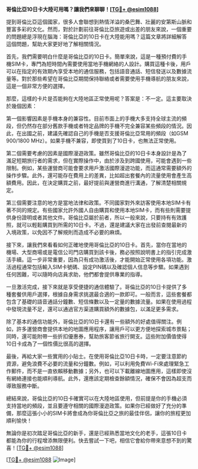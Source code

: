 **哥倫比亞10日卡大陸可用嗎？讓我們來聊聊！[[TG💪+ @esim1088](https://t.me/s/esim1088)]**

提到哥倫比亞這個國家，很多人會聯想到熱情洋溢的桑巴舞、壯麗的安第斯山脈和豐富多彩的文化。然而，對於計劃前往哥倫比亞旅遊或出差的朋友來說，一個重要的問題總是浮現在腦海：哥倫比亞的10日卡在大陸能用嗎？這篇文章將詳細解答這個問題，幫助大家更好地了解相關情況。

首先，我們需要明白什麼是哥倫比亞的10日卡。簡單來說，這是一種預付費的手機SIM卡，專門為短時間內需要使用當地手機網絡的人設計。購買這種卡後，用戶可以在指定的有效期內享受本地的通信服務，包括語音通話、短信發送以及數據流量等。對於那些希望在哥倫比亞期間保持聯絡或者需要使用手機導航的朋友來說，這是一個非常方便的選擇。

那麼，這樣的卡片是否能夠在大陸地區正常使用呢？答案是：不一定。這主要取決於幾個因素：

第一個影響因素是手機本身的兼容性。目前市面上的手機大多支持全球主流的頻段，但仍然存在部分舊款手機或者特定品牌的手機不完全兼容某些頻段的情況。因此，在出國之前，建議先確認自己的手機是否支援哥倫比亞常用的頻段（如GSM 900/1800 MHz）。如果手機不兼容，即使買到了10日卡，也無法正常使用。

第二個需要考慮的因素是國際漫遊政策。雖然哥倫比亞的10日卡本身設計是為了滿足短期旅行者的需求，但在實際操作中，由於涉及到跨國使用，可能會遇到一些限制。例如，某些運營商可能會要求用戶激活國際漫遊功能，而這通常需要額外的操作步驟。此外，還可能存在費用上的差異，比如超出套餐內的流量使用會產生高額費用。因此，在決定購買之前，最好提前與運營商進行溝通，了解清楚相關規定。

第三個需要注意的地方是當地法律和政策。不同國家對外來訪客使用本地SIM卡有著不同的規定。有些國家允許外國人自由購買和使用本地SIM卡，而有些則需要提供身份證明或者其他文件。哥倫比亞屬於前者，所以一般來說，只要持有有效護照，就可以輕鬆購買到所需的10日卡。不過，還是建議大家在出發前查閱最新的入境政策，以免因不了解規則而造成不必要的麻煩。

接下來，讓我們來看看如何正確地使用哥倫比亞的10日卡。首先，當你在當地的機場、大型商場或是電信公司門店購買到該卡後，務必按照說明書上的指引完成激活手續。這一步非常重要，因為只有成功激活後，才能開始正常使用各項功能。激活過程通常包括輸入SIM卡號碼、設定PIN碼以及確認個人信息等步驟。如果遇到任何困難，可以隨時向店員求助，他們都會提供專業的指導。

一旦激活完成，接下來就是享受便捷的通信體驗了。哥倫比亞的10日卡提供了多種套餐供用戶選擇，根據自身需求挑選最合適的一款即可。一般而言，這些套餐都包含了基礎的語音通話分鐘數、短信條數以及一定量的數據流量。如果在使用過程中發現流量不足，還可以通過官方渠道購買額外的數據包，以滿足更多需求。

除了基本的通信功能外，哥倫比亞的10日卡還有一些額外的好處值得關注。例如，許多運營商會提供本地的地圖應用程序，讓用戶可以更方便地探索城市景點；同時，還可能附帶一些折扣優惠券，幫助旅客節省旅行開支。這些附加價值使得10日卡成為了一個性價比很高的選擇。

最後，再給大家一些實用的小貼士。在使用哥倫比亞10日卡時，一定要注意節約資源，避免浪費不必要的流量和分鐘數。例如，可以利用免費Wi-Fi來處理緊急工作郵件，而不是一直依賴移動數據；另外，也可以下載離線地圖應用，這樣即使沒有網絡連接也能順利導航。此外，還應該定期檢查餘額情況，確保不會因為超支而導致服務中斷。

總結來說，哥倫比亞的10日卡確實可以在大陸地區使用，但前提是你的手機必須支持當地的頻段，並且要遵守相關的國際漫遊政策。如果你已經做好了充分的準備，那麼這張小小的SIM卡將會成為你哥倫比亞之旅的最佳伴侶，讓你的旅程更加順利愉快！

無論你是初次踏足哥倫比亞的新手，還是已經熟悉當地文化的老手，這張10日卡都能為你的行程增添無限便利。快去嘗試一下吧，相信它會給你帶來意想不到的驚喜！[[TG💪+ @esim1088](https://t.me/s/esim1088)] 

[[TG💪+ @esim1088](https://t.me/s/esim1088) ![Image](https://i.postimg.cc/4NQfJmqS/Snipaste-2025-05-13-00-14-12.png)]